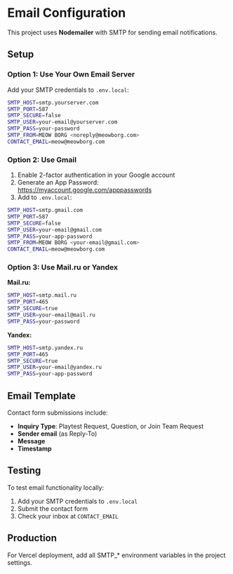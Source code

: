 # Email Configuration

This project uses **Nodemailer** with SMTP for sending email notifications.

## Setup

### Option 1: Use Your Own Email Server

Add your SMTP credentials to `.env.local`:

```bash
SMTP_HOST=smtp.yourserver.com
SMTP_PORT=587
SMTP_SECURE=false
SMTP_USER=your-email@yourserver.com
SMTP_PASS=your-password
SMTP_FROM=MEOW BORG <noreply@meowborg.com>
CONTACT_EMAIL=meow@meowborg.com
```

### Option 2: Use Gmail

1. Enable 2-factor authentication in your Google account
2. Generate an App Password: https://myaccount.google.com/apppasswords
3. Add to `.env.local`:

```bash
SMTP_HOST=smtp.gmail.com
SMTP_PORT=587
SMTP_SECURE=false
SMTP_USER=your-email@gmail.com
SMTP_PASS=your-app-password
SMTP_FROM=MEOW BORG <your-email@gmail.com>
CONTACT_EMAIL=meow@meowborg.com
```

### Option 3: Use Mail.ru or Yandex

**Mail.ru:**
```bash
SMTP_HOST=smtp.mail.ru
SMTP_PORT=465
SMTP_SECURE=true
SMTP_USER=your-email@mail.ru
SMTP_PASS=your-password
```

**Yandex:**
```bash
SMTP_HOST=smtp.yandex.ru
SMTP_PORT=465
SMTP_SECURE=true
SMTP_USER=your-email@yandex.ru
SMTP_PASS=your-app-password
```

## Email Template

Contact form submissions include:
- **Inquiry Type**: Playtest Request, Question, or Join Team Request
- **Sender email** (as Reply-To)
- **Message**
- **Timestamp**

## Testing

To test email functionality locally:
1. Add your SMTP credentials to `.env.local`
2. Submit the contact form
3. Check your inbox at `CONTACT_EMAIL`

## Production

For Vercel deployment, add all SMTP_* environment variables in the project settings.
